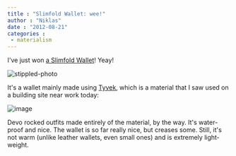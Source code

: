 ```yaml
---
title : "Slimfold Wallet: wee!"
author : "Niklas"
date : "2012-08-21"
categories : 
 - materialism
---
```


I've just won [a Slimfold Wallet](http://slimfoldwallet.com/?page_id=5)! Yeay!

![stippled-photo](https://s3.amazonaws.com/assets.stippleit.com/photos/3727294/original/slimfold.jpg?1345556832) 

<script type="text/javascript" async src="https://stipple.com/embed/3727294.js"></script>

It's a wallet mainly made using [Tyvek](http://en.wikipedia.org/wiki/Tyvek), which is a material that I saw used on a building site near work today:

![image](https://niklasblog.com/wp-content/wpid-CameraZOOM-20120821081504798.jpg "CameraZOOM-20120821081504798.jpg")

Devo rocked outfits made entirely of the material, by the way. It's water-proof and nice. The wallet is so far really nice, but creases some. Still, it's not warm (unlike leather wallets, even small ones) and is extremely light-weight.
